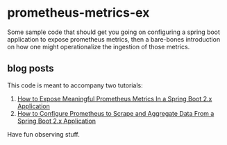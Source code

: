# prometheus-metrics-ex
Some sample code that should get you going on configuring a spring boot application to expose prometheus metrics, 
then a bare-bones introduction on how one might operationalize the ingestion of those metrics.

## blog posts

This code is meant to accompany two tutorials:

1. [How to Expose Meaningful Prometheus Metrics In a Spring Boot 2.x Application](https://nickolasfisher.com/blog/How-to-Expose-Meaningful-Prometheus-Metrics-In-a-Spring-Boot-2x-Application)
2. [How to Configure Prometheus to Scrape and Aggregate Data From a Spring Boot 2.x Application](https://nickolasfisher.com/blog/How-to-Configure-Prometheus-to-Scrape-and-Aggregate-Data-From-a-Spring-Boot-2x-Application)

Have fun observing stuff.
